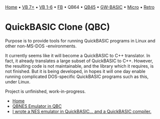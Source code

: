 [Home](https://gotbasic.com) • [VB 7+](vb.md) • [VB 1-6](vb6.md) • [FB](freebasic.md) • QB64 • [QB45](qb.md) • [GW-BASIC](gw-basic.md) • [Micro](micro.md) • [Retro](retro.md)

# QuickBASIC Clone (QBC)

Purpose is to provide tools for running QuickBASIC programs in Linux and other non-MS-DOS -environments.

It currently seems like it will become a QuickBASIC to C++ translator. In fact, it already translates a large subset of QuickBASIC to C++. However, the resulting code is not maintainable, and the library which it requires, is not finished. But it is being developed, in hopes it will one day enable running complicated DOS-specific QuickBASIC programs such as this, under Linux.

Project is unfinished, work-in-progress.

- [Home](https://bisqwit.iki.fi/source/qbc.html)
- [QBNES Emulator in QBC](https://bisqwit.iki.fi/jutut/kuvat/programming_examples/qbnes/)
- [I wrote a NES emulator in QuickBASIC... and a QuickBASIC compiler.](https://youtu.be/ZXwARLpA5aA)
